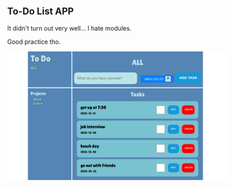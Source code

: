<h2> To-Do List APP</h2>
<p>It didn't turn out very well... I hate modules.</p>
<p>Good practice tho.</p>

![Screenshot](preview.png)
